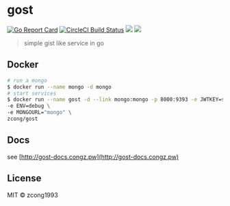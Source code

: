 # gost
[![Go Report Card](https://goreportcard.com/badge/github.com/gost-c/gost)](https://goreportcard.com/report/github.com/gost-c/gost)
[![CircleCI Build Status](https://circleci.com/gh/gost-c/gost.svg?style=shield)](https://circleci.com/gh/gost-c/gost)
[![](https://images.microbadger.com/badges/version/zcong/gost.svg)](https://microbadger.com/images/zcong/gost "Get your own version badge on microbadger.com")
[![](https://images.microbadger.com/badges/image/zcong/gost.svg)](https://microbadger.com/images/zcong/gost "Get your own image badge on microbadger.com")

> simple gist like service in go

## Docker

```sh
# run a mongo
$ docker run --name mongo -d mongo
# start services
$ docker run --name gost -d --link mongo:mongo -p 8000:9393 -e JWTKEY=secret \
-e ENV=debug \
-e MONGOURL="mongo" \
zcong/gost
```

## Docs

see [http://gost-docs.congz.pw](http://gost-docs.congz.pw)

## License

MIT &copy; zcong1993
